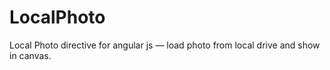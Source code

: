 LocalPhoto
==========

 Local Photo directive for angular js — load photo from local drive and show in canvas.
